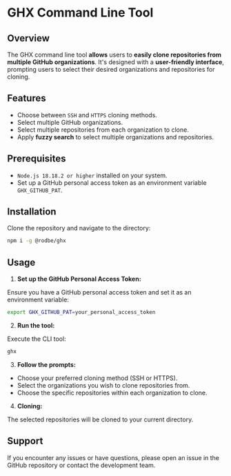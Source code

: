# GHX Command Line Tool

## Overview

The GHX command line tool **allows** users to **easily clone repositories from multiple GitHub organizations**. It's designed with a **user-friendly interface**, prompting users to select their desired organizations and repositories for cloning.

## Features

- Choose between `SSH` and `HTTPS` cloning methods.
- Select multiple GitHub organizations.
- Select multiple repositories from each organization to clone.
- Apply **fuzzy search** to select multiple organizations and repositories.

## Prerequisites

- `Node.js 18.18.2 or higher` installed on your system.
- Set up a GitHub personal access token as an environment variable `GHX_GITHUB_PAT`.

## Installation

Clone the repository and navigate to the directory:

```bash
npm i -g @rodbe/ghx
```

## Usage

1. **Set up the GitHub Personal Access Token:**

  Ensure you have a GitHub personal access token and set it as an environment variable:

  ```bash
  export GHX_GITHUB_PAT=your_personal_access_token
  ```

2. **Run the tool:**

  Execute the CLI tool:

  ```bash
  ghx
  ```

3. **Follow the prompts:**

  - Choose your preferred cloning method (SSH or HTTPS).
  - Select the organizations you wish to clone repositories from.
  - Choose the specific repositories within each organization to clone.

4. **Cloning:**

  The selected repositories will be cloned to your current directory.

## Support

If you encounter any issues or have questions, please open an issue in the GitHub repository or contact the development team.